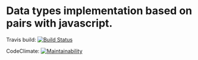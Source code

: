 # Data types implementation based on pairs with javascript.

Travis build: [![Build Status](https://travis-ci.org/Poletay/js-data-types.svg?branch=master)](https://travis-ci.org/Poletay/js-data-types)

CodeClimate: [![Maintainability](https://api.codeclimate.com/v1/badges/b477fc9916085ca2c4d0/maintainability)](https://codeclimate.com/github/Poletay/js-data-types/maintainability)
